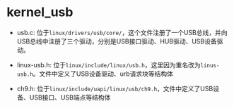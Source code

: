 # kernel_usb

- usb.c: 位于`linux/drivers/usb/core/`，这个文件注册了一个USB总线，并向USB总线中注册了三个驱动，分别是USB接口驱动、HUB驱动、USB设备驱动。

- linux-usb.h: 位于`linux/include/linux/usb.h`，这里因为重名改为`linus-usb.h`。文件中定义了USB设备驱动、urb请求块等结构体

- ch9.h: 位于`linux/include/uapi/linux/usb/ch9.h`，文件中定义了USB设备、USB接口、USB端点等结构体

